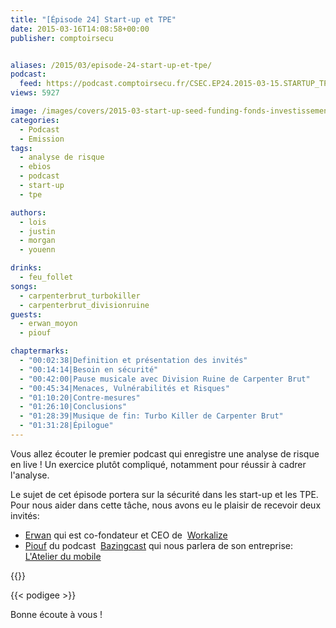 ```yaml
---
title: "[Épisode 24] Start-up et TPE"
date: 2015-03-16T14:08:58+00:00
publisher: comptoirsecu


aliases: /2015/03/episode-24-start-up-et-tpe/
podcast:
  feed: https://podcast.comptoirsecu.fr/CSEC.EP24.2015-03-15.STARTUP_TPE.mp3
views: 5927

image: /images/covers/2015-03-start-up-seed-funding-fonds-investissement-levee-©-Gorilla-Fotolia.com_.jpg
categories:
  - Podcast
  - Emission
tags:
  - analyse de risque
  - ebios
  - podcast
  - start-up
  - tpe

authors:
  - lois
  - justin
  - morgan
  - youenn

drinks:
  - feu_follet
songs:
  - carpenterbrut_turbokiller
  - carpenterbrut_divisionruine
guests:
  - erwan_moyon
  - piouf

chaptermarks:
  - "00:02:38|Definition et présentation des invités"
  - "00:14:14|Besoin en sécurité"
  - "00:42:00|Pause musicale avec Division Ruine de Carpenter Brut"
  - "00:45:34|Menaces, Vulnérabilités et Risques"
  - "01:10:20|Contre-mesures"
  - "01:26:10|Conclusions"
  - "01:28:39|Musique de fin: Turbo Killer de Carpenter Brut"
  - "01:31:28|Épilogue"
---
```


Vous allez écouter le premier podcast qui enregistre une analyse de risque en live ! Un exercice plutôt compliqué, notamment pour réussir à cadrer l'analyse.

Le sujet de cet épisode portera sur la sécurité dans les start-up et les TPE. Pour nous aider dans cette tâche, nous avons eu le plaisir de recevoir deux invités:

  * [Erwan](https://twitter.com/emoyon) qui est co-fondateur et CEO de  [Workalize](http://www.workalize.fr/)
  * [Piouf](https://twitter.com/Mr_Piouf) du podcast  [Bazingcast](http://bazingcast.com/) qui nous parlera de son entreprise: [L'Atelier du mobile](http://www.atelierdumobile.com/web/index.php)

{{<chaptermarks>}}

{{< podigee >}}

Bonne écoute à vous !
